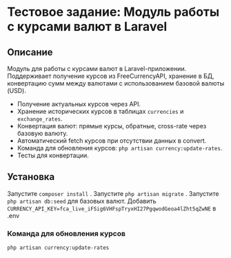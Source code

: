 # Тестовое задание: Модуль работы с курсами валют в Laravel

## Описание
Модуль для работы с курсами валют в Laravel-приложении. Поддерживает получение курсов из FreeCurrencyAPI, хранение в БД, конвертацию сумм между валютами с использованием базовой валюты (USD).

- Получение актуальных курсов через API.
- Хранение исторических курсов в таблицах `currencies` и `exchange_rates`.
- Конвертация валют: прямые курсы, обратные, cross-rate через базовую валюту.
- Автоматический fetch курсов при отсутствии данных в convert.
- Команда для обновления курсов: `php artisan currency:update-rates`.
- Тесты для конвертации.

## Установка
Запустите `composer install` .
Запустите `php artisan migrate` .
Запустите `php artisan db:seed` для базовых валют.
Добавить `CURRENCY_API_KEY=fca_live_iFSig6VHFspTryxHI27PgqwodGeoa4lZht5qZwNE` в .env


### Команда для обновления курсов
```bash
php artisan currency:update-rates
```